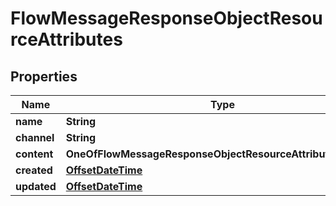 # FlowMessageResponseObjectResourceAttributes

## Properties
Name | Type | Description | Notes
------------ | ------------- | ------------- | -------------
**name** | **String** |  | 
**channel** | **String** |  | 
**content** | **OneOfFlowMessageResponseObjectResourceAttributesContent** |  | 
**created** | [**OffsetDateTime**](OffsetDateTime.md) |  |  [optional]
**updated** | [**OffsetDateTime**](OffsetDateTime.md) |  |  [optional]
